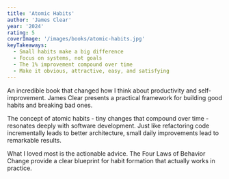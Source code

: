 ```yaml
---
title: 'Atomic Habits'
author: 'James Clear'
year: '2024'
rating: 5
coverImage: '/images/books/atomic-habits.jpg'
keyTakeaways:
  - Small habits make a big difference
  - Focus on systems, not goals
  - The 1% improvement compound over time
  - Make it obvious, attractive, easy, and satisfying
---
```


An incredible book that changed how I think about productivity and self-improvement. James Clear presents a practical framework for building good habits and breaking bad ones.

The concept of atomic habits - tiny changes that compound over time - resonates deeply with software development. Just like refactoring code incrementally leads to better architecture, small daily improvements lead to remarkable results.

What I loved most is the actionable advice. The Four Laws of Behavior Change provide a clear blueprint for habit formation that actually works in practice.
